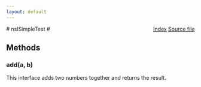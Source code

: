 ```yaml
---
layout: default
---
```

<div class='links' style='float:right'><a href="../index.html">Index</a>
<a href="http://dxr.mozilla.org/mozilla-central/source/xulrunner/examples/simple/components/public/nsISimpleTest.idl">Source file</a>
</div>
# nsISimpleTest #

## Methods ##

### add(a, b) ###
  
This interface adds two numbers together and returns the result.  
  

